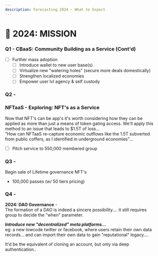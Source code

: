 ```yaml
---
description: Forecasting 2024 - What to Expect
---
```


# 😤 2024: MISSION

### **Q1 - CBaaS: Community Building as a Service (Cont'd)**

* [ ] Further mass adoption&#x20;
  * [ ] Introduce wallet to new user base(s)
  * [ ] Virtualize new "watering holes" (secure more deals domestically)
  * [ ] Strengthen localized economies
  * [ ] Empower user lvl agency & self custody

### Q2 -

### NFTaaS - Exploring: NFT's as a Service

Now that NFT's can be app's it's worth considering how they can be applied as more than just a means of token gating access. We'll apply this method to an issue that leads to $1.5T of loss... \
"How can NFTaaS re-capture economic outflows like the 1.5T subverted from public coffers, as I identified in underground economies"...

* [ ] Pitch service to 550,000 membered group

### Q3 -

Begin sale of Lifetime governance NFT's&#x20;

* 100,000 passes (w/ 50 tiers pricing)

### Q4 -

**2024: DAO Governance** -\
The formation of a DAO is indeed a sincere possibility.... it still requires group to decide the "when" parameter. &#x20;

_**Introduce new "decentralized" meta platforms...**_ \
eg: a new lowcode twitter or facebook, where users retain their own data records... and can import their own data to gain "reputational" legacy....&#x20;

It'd be the equivalent of cloning an account, but only via deep authentication..&#x20;
